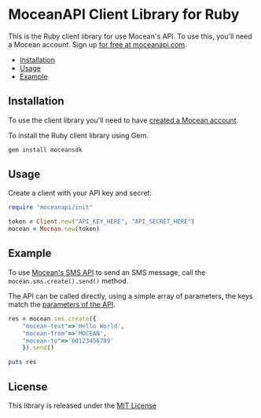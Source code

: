 MoceanAPI Client Library for Ruby 
============================

This is the Ruby client library for use Mocean's API. To use this, you'll need a Mocean account. Sign up [for free at 
moceanapi.com][signup].

 * [Installation](#installation)
 * [Usage](#usage)
 * [Example](#example)

## Installation

To use the client library you'll need to have [created a Mocean account][signup]. 

To install the Ruby client library using Gem.

```bash
gem install moceansdk
```

## Usage

Create a client with your API key and secret:

```ruby
require "moceanapi/init"

token = Client.new("API_KEY_HERE", "API_SECRET_HERE")
mocean = Mocean.new(token)
```

## Example

To use [Mocean's SMS API][doc_sms] to send an SMS message, call the `mocean.sms.create().send()` method.

The API can be called directly, using a simple array of parameters, the keys match the [parameters of the API][doc_sms].

```ruby
res = mocean.sms.create({
	"mocean-text"=>'Hello World',
    "mocean-from"=>'MOCEAN',
    "mocean-to"=>'60123456789'
    }).send()

puts res
```

## License

This library is released under the [MIT License][license]

[signup]: https://dashboard.moceanapi.com/register?medium=github&campaign=sdk-ruby
[doc_sms]: https://docs.moceanapi.com/?ruby#send-sms
[doc_inbound]: https://docs.moceanapi.com/?ruby#receive-sms
[doc_verify]: https://docs.moceanapi.com/?ruby#overview-3
[license]: LICENSE.txt